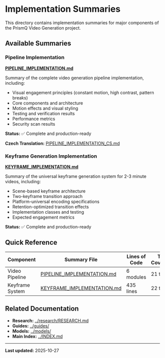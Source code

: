 # Implementation Summaries

This directory contains implementation summaries for major components of the PrismQ Video Generation project.

## Available Summaries

### Pipeline Implementation
**[PIPELINE_IMPLEMENTATION.md](PIPELINE_IMPLEMENTATION.md)**

Summary of the complete video generation pipeline implementation, including:
- Visual engagement principles (constant motion, high contrast, pattern breaks)
- Core components and architecture
- Motion effects and visual styling
- Testing and verification results
- Performance metrics
- Security scan results

**Status:** ✅ Complete and production-ready

**Czech Translation:** [PIPELINE_IMPLEMENTATION_CS.md](PIPELINE_IMPLEMENTATION_CS.md)

### Keyframe Generation Implementation
**[KEYFRAME_IMPLEMENTATION.md](KEYFRAME_IMPLEMENTATION.md)**

Summary of the universal keyframe generation system for 2-3 minute videos, including:
- Scene-based keyframe architecture
- Two-keyframe transition approach
- Platform-universal encoding specifications
- Retention-optimized transition effects
- Implementation classes and testing
- Expected engagement metrics

**Status:** ✅ Complete and production-ready

## Quick Reference

| Component | Summary File | Lines of Code | Test Coverage | Status |
|-----------|-------------|---------------|---------------|--------|
| Video Pipeline | [PIPELINE_IMPLEMENTATION.md](PIPELINE_IMPLEMENTATION.md) | 6 modules | 21 tests | ✅ Complete |
| Keyframe System | [KEYFRAME_IMPLEMENTATION.md](KEYFRAME_IMPLEMENTATION.md) | 435 lines | 22 tests | ✅ Complete |

## Related Documentation

- **Research:** [../research/RESEARCH.md](../research/RESEARCH.md)
- **Guides:** [../guides/](../guides/)
- **Models:** [../models/](../models/)
- **Main Index:** [../INDEX.md](../INDEX.md)

---

**Last updated:** 2025-10-27
